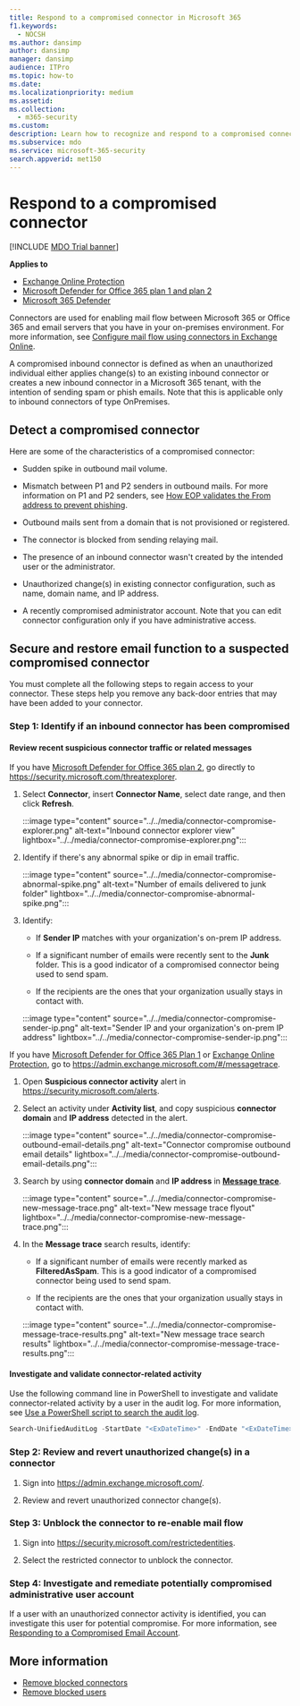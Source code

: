 ```yaml
---
title: Respond to a compromised connector in Microsoft 365
f1.keywords:
  - NOCSH
ms.author: dansimp
author: dansimp
manager: dansimp
audience: ITPro
ms.topic: how-to
ms.date:
ms.localizationpriority: medium
ms.assetid:
ms.collection:
  - m365-security
ms.custom:
description: Learn how to recognize and respond to a compromised connector in Microsoft 365.
ms.subservice: mdo
ms.service: microsoft-365-security
search.appverid: met150
---
```


# Respond to a compromised connector

[!INCLUDE [MDO Trial banner](../includes/mdo-trial-banner.md)]

**Applies to**

- [Exchange Online Protection](exchange-online-protection-overview.md)
- [Microsoft Defender for Office 365 plan 1 and plan 2](defender-for-office-365.md)
- [Microsoft 365 Defender](../defender/microsoft-365-defender.md)

Connectors are used for enabling mail flow between Microsoft 365 or Office 365 and email servers that you have in your on-premises environment. For more information, see [Configure mail flow using connectors in Exchange Online](/exchange/mail-flow-best-practices/use-connectors-to-configure-mail-flow/use-connectors-to-configure-mail-flow).

A compromised inbound connector is defined as when an unauthorized individual either applies change(s) to an existing inbound connector or creates a new inbound connector in a Microsoft 365 tenant, with the intention of sending spam or phish emails. Note that this is applicable only to inbound connectors of type OnPremises. 

## Detect a compromised connector

Here are some of the characteristics of a compromised connector:

- Sudden spike in outbound mail volume. 

- Mismatch between P1 and P2 senders in outbound mails. For more information on P1 and P2 senders, see [How EOP validates the From address to prevent phishing](anti-phishing-from-email-address-validation.md#an-overview-of-email-message-standards).

- Outbound mails sent from a domain that is not provisioned or registered. 

- The connector is blocked from sending relaying mail. 

- The presence of an inbound connector wasn't created by the intended user or the administrator. 

- Unauthorized change(s) in existing connector configuration, such as name, domain name, and IP address. 

- A recently compromised administrator account. Note that you can edit connector configuration only if you have administrative access. 

## Secure and restore email function to a suspected compromised connector

You must complete all the following steps to regain access to your connector. These steps help you remove any back-door entries that may have been added to your connector.

### Step 1: Identify if an inbound connector has been compromised 

#### Review recent suspicious connector traffic or related messages

If you have [Microsoft Defender for Office 365 plan 2](defender-for-office-365.md), go directly to https://security.microsoft.com/threatexplorer. 

1. Select **Connector**, insert **Connector Name**, select date range, and then click **Refresh**. 

    :::image type="content" source="../../media/connector-compromise-explorer.png" alt-text="Inbound connector explorer view" lightbox="../../media/connector-compromise-explorer.png":::

2. Identify if there's any abnormal spike or dip in email traffic.

    :::image type="content" source="../../media/connector-compromise-abnormal-spike.png" alt-text="Number of emails delivered to junk folder" lightbox="../../media/connector-compromise-abnormal-spike.png":::

3. Identify: 

    - If **Sender IP** matches with your organization's on-prem IP address. 

    - If a significant number of emails were recently sent to the **Junk** folder. This is a good indicator of a compromised connector being used to send spam. 

    - If the recipients are the ones that your organization usually stays in contact with. 

    :::image type="content" source="../../media/connector-compromise-sender-ip.png" alt-text="Sender IP and your organization's on-prem IP address" lightbox="../../media/connector-compromise-sender-ip.png":::

If you have [Microsoft Defender for Office 365 Plan 1](defender-for-office-365.md) or [Exchange Online Protection](exchange-online-protection-overview.md), go to https://admin.exchange.microsoft.com/#/messagetrace. 

1. Open **Suspicious connector activity** alert in https://security.microsoft.com/alerts.  

2. Select an activity under **Activity list**, and copy suspicious **connector domain** and **IP address** detected in the alert.

    :::image type="content" source="../../media/connector-compromise-outbound-email-details.png" alt-text="Connector compromise outbound email details" lightbox="../../media/connector-compromise-outbound-email-details.png":::
    
3. Search by using **connector domain** and **IP address** in [**Message trace**](https://admin.exchange.microsoft.com/#/messagetrace). 

    :::image type="content" source="../../media/connector-compromise-new-message-trace.png" alt-text="New message trace flyout" lightbox="../../media/connector-compromise-new-message-trace.png":::
    
4. In the **Message trace** search results, identify: 

    - If a significant number of emails were recently marked as **FilteredAsSpam**. This is a good indicator of a compromised connector being used to send spam. 

    - If the recipients are the ones that your organization usually stays in contact with. 

    :::image type="content" source="../../media/connector-compromise-message-trace-results.png" alt-text="New message trace search results" lightbox="../../media/connector-compromise-message-trace-results.png":::

#### Investigate and validate connector-related activity 

Use the following command line in PowerShell to investigate and validate connector-related activity by a user in the audit log. For more information, see [Use a PowerShell script to search the audit log](/compliance/audit-log-search-script). 

```powershell
Search-UnifiedAuditLog -StartDate "<ExDateTime>" -EndDate "<ExDateTime>" -Operations "New-InboundConnector", "Set-InboundConnector", "Remove-InboundConnector
```

### Step 2: Review and revert unauthorized change(s) in a connector 

1. Sign into https://admin.exchange.microsoft.com/. 

2. Review and revert unauthorized connector change(s). 

### Step 3: Unblock the connector to re-enable mail flow 

1. Sign into https://security.microsoft.com/restrictedentities. 

2. Select the restricted connector to unblock the connector. 

### Step 4: Investigate and remediate potentially compromised administrative user account

If a user with an unauthorized connector activity is identified, you can investigate this user for potential compromise. For more information, see [Responding to a Compromised Email Account](responding-to-a-compromised-email-account.md).

## More information

- [Remove blocked connectors](connectors-remove-blocked.md)
- [Remove blocked users](removing-user-from-restricted-users-portal-after-spam.md)
